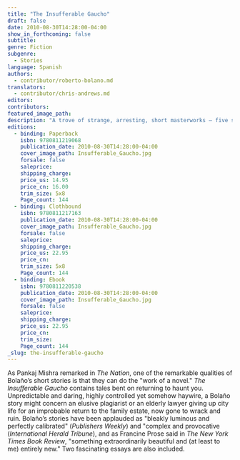 ```yaml
---
title: "The Insufferable Gaucho"
draft: false
date: 2010-08-30T14:28:00-04:00
show_in_forthcoming: false
subtitle:
genre: Fiction
subgenre:
  - Stories
language: Spanish
authors:
  - contributor/roberto-bolano.md
translators:
  - contributor/chris-andrews.md
editors:
contributors:
featured_image_path:
description: "A trove of strange, arresting, short masterworks – five stories and two essays – by Roberto Bolaño, a writer who pulls bloodthirsty rabbits out of his hat "
editions:
  - binding: Paperback
    isbn: 9780811219068
    publication_date: 2010-08-30T14:28:00-04:00
    cover_image_path: Insufferable_Gaucho.jpg
    forsale: false
    saleprice:
    shipping_charge:
    price_us: 14.95
    price_cn: 16.00
    trim_size: 5x8
    Page_count: 144
  - binding: Clothbound
    isbn: 9780811217163
    publication_date: 2010-08-30T14:28:00-04:00
    cover_image_path: Insufferable_Gaucho.jpg
    forsale: false
    saleprice:
    shipping_charge:
    price_us: 22.95
    price_cn:
    trim_size: 5x8
    Page_count: 144
  - binding: Ebook
    isbn: 9780811220538
    publication_date: 2010-08-30T14:28:00-04:00
    cover_image_path: Insufferable_Gaucho.jpg
    forsale: false
    saleprice:
    shipping_charge:
    price_us: 22.95
    price_cn:
    trim_size:
    Page_count: 144
_slug: the-insufferable-gaucho
---
```


As Pankaj Mishra remarked in _The Nation_, one of the remarkable qualities of Bolaño’s short stories is that they can do the "work of a novel." _The Insufferable Gaucho_ contains tales bent on returning to haunt you. Unpredictable and daring, highly controlled yet somehow haywire, a Bolaño story might concern an elusive plagiarist or an elderly lawyer giving up city life for an improbable return to the family estate, now gone to wrack and ruin. Bolaño’s stories have been applauded as "bleakly luminous and perfectly calibrated" (_Publishers Weekly_) and "complex and provocative (_International Herald Tribune_), and as Francine Prose said in _The New York Times Book Review_, "something extraordinarily beautiful and (at least to me) entirely new." Two fascinating essays are also included.

